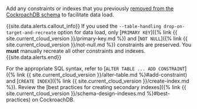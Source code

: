 Add any constraints or indexes that you previously [removed from the CockroachDB schema](#drop-constraints-and-indexes) to facilitate data load. 

{{site.data.alerts.callout_info}}
If you used the `--table-handling drop-on-target-and-recreate` option for data load, only [`PRIMARY KEY`]({% link {{ site.current_cloud_version }}/primary-key.md %}) and [`NOT NULL`]({% link {{ site.current_cloud_version }}/not-null.md %}) constraints are preserved. You **must** manually recreate all other constraints and indexes.
{{site.data.alerts.end}}

For the appropriate SQL syntax, refer to [`ALTER TABLE ... ADD CONSTRAINT`]({% link {{ site.current_cloud_version }}/alter-table.md %}#add-constraint) and [`CREATE INDEX`]({% link {{ site.current_cloud_version }}/create-index.md %}). Review the [best practices for creating secondary indexes]({% link {{ site.current_cloud_version }}/schema-design-indexes.md %}#best-practices) on CockroachDB.